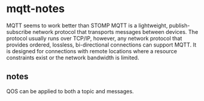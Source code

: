 # mqtt-notes
MQTT seems to work better than STOMP
MQTT is a lightweight, publish-subscribe network protocol that transports messages between devices. The protocol usually runs over TCP/IP, however, any network protocol that provides ordered, lossless, bi-directional connections can support MQTT. It is designed for connections with remote locations where a resource constraints exist or the network bandwidth is limited. 

## notes
QOS can be applied to both a topic and messages.

